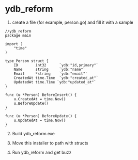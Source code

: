 # ydb_reform

1) create a file (for example, person.go) and fill it with a sample

```
//ydb_reform
package main

import (
	"time"
)

type Person struct {
	ID        int32      `ydb:"id,primary"`
	Name      string     `ydb:"name"`
	Email     *string    `ydb:"email"`
	CreatedAt time.Time  `ydb:"created_at"`
	UpdatedAt time.Time `ydb:"updated_at"`
}

func (u *Person) BeforeInsert() {
	u.CreatedAt = time.Now()
	u.BeforeUpdate()
}

func (u *Person) BeforeUpdate() {
	u.UpdatedAt = time.Now()
}
```

2) Build ydb_reform.exe

3) Move this installer to path with structs

4) Run ydb_reform and get buzz
